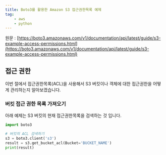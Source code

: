```yaml
---
title: Boto3를 활용한 Amazon S3 접근권한목록 예제
tag:
    - aws
    - python
---
```


원문 : [https://boto3.amazonaws.com/v1/documentation/api/latest/guide/s3-example-access-permissions.html](https://boto3.amazonaws.com/v1/documentation/api/latest/guide/s3-example-access-permissions.html)

## 접근 권한

이번 절에서 접근권한목록(ACL)을 사용해서 S3 버킷이나 객체에 대한 접근권한을 어떻게 관리하는지 알아보겠습니다.

### 버킷 접근 권한 목록 가져오기

아래 예제는 S3 버킷의 현재 접근권한목록을 검색하는 것 입니다.

```python
import boto3

# 버킷의 ACL 검색하기
s3 = boto3.client('s3')
result = s3.get_bucket_acl(Bucket='BUCKET_NAME')
print(result)
```

<AdsenseB />